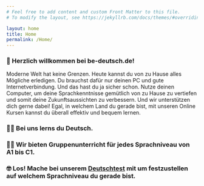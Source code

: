 ```yaml
---
# Feel free to add content and custom Front Matter to this file.
# To modify the layout, see https://jekyllrb.com/docs/themes/#overriding-theme-defaults

layout: home
title: Home
permalink: /Home/
---
```


### 🤗 Herzlich willkommen bei be-deutsch.de! 

Moderne Welt hat keine Grenzen. Heute kannst du von zu Hause alles Mögliche erledigen. Du brauchst dafür nur deinen PC und gute Internetverbindung. Und das hast du ja sicher schon.  Nutze deinen Computer, um deine Sprachkenntnisse gemütlich von zu Hause zu vertiefen und somit deine Zukunftsaussichten zu verbessern. Und wir unterstützen dich gerne dabei! Egal, in welchem Land du gerade bist, mit unseren Online Kursen kannst du überall effektiv und bequem lernen.

### 👨‍🎓 Bei uns lerns du Deutsch. 

### 👩‍🏫 Wir bieten Gruppenunterricht für jedes Sprachniveau von A1 bis C1.

### 🤓 Los! Mache bei unserem <a href="{{ site.baseurl }}\Deutschtest">Deutschtest</a> mit um festzustellen auf welchem Sprachniveau du gerade bist.


